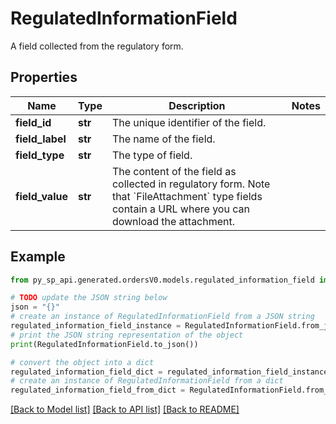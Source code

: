 # RegulatedInformationField

A field collected from the regulatory form.

## Properties

Name | Type | Description | Notes
------------ | ------------- | ------------- | -------------
**field_id** | **str** | The unique identifier of the field. | 
**field_label** | **str** | The name of the field. | 
**field_type** | **str** | The type of field. | 
**field_value** | **str** | The content of the field as collected in regulatory form. Note that &#x60;FileAttachment&#x60; type fields contain a URL where you can download the attachment. | 

## Example

```python
from py_sp_api.generated.ordersV0.models.regulated_information_field import RegulatedInformationField

# TODO update the JSON string below
json = "{}"
# create an instance of RegulatedInformationField from a JSON string
regulated_information_field_instance = RegulatedInformationField.from_json(json)
# print the JSON string representation of the object
print(RegulatedInformationField.to_json())

# convert the object into a dict
regulated_information_field_dict = regulated_information_field_instance.to_dict()
# create an instance of RegulatedInformationField from a dict
regulated_information_field_from_dict = RegulatedInformationField.from_dict(regulated_information_field_dict)
```
[[Back to Model list]](../README.md#documentation-for-models) [[Back to API list]](../README.md#documentation-for-api-endpoints) [[Back to README]](../README.md)


